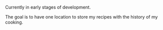 Currently in early stages of development. 

The goal is to have one location to store my recipes with the history of my cooking. 
